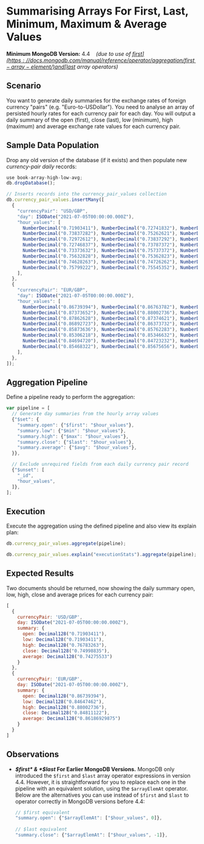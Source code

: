 # Summarising Arrays For First, Last, Minimum, Maximum & Average Values

__Minimum MongoDB Version:__ 4.4 &nbsp;&nbsp; _(due to use of [$first](https://docs.mongodb.com/manual/reference/operator/aggregation/first-array-element/) and [$last](https://docs.mongodb.com/manual/reference/operator/aggregation/last-array-element/) array operators)_


## Scenario

You want to generate daily summaries for the exchange rates of foreign currency "pairs" (e.g. "Euro-to-USDollar"). You need to analyse an array of persisted hourly rates for each currency pair for each day. You will output a daily summary of the open (first), close (last), low (minimum), high (maximum) and average exchange rate values for each currency pair.


## Sample Data Population

Drop any old version of the database (if it exists) and then populate new _currency-pair daily_ records:

```javascript
use book-array-high-low-avg;
db.dropDatabase();

// Inserts records into the currency_pair_values collection
db.currency_pair_values.insertMany([
  {
    "currencyPair": "USD/GBP",
    "day": ISODate("2021-07-05T00:00:00.000Z"),
    "hour_values": [
      NumberDecimal("0.71903411"), NumberDecimal("0.72741832"), NumberDecimal("0.71997271"),
      NumberDecimal("0.73837282"), NumberDecimal("0.75262621"), NumberDecimal("0.74739202"),
      NumberDecimal("0.72972612"), NumberDecimal("0.73837292"), NumberDecimal("0.72393721"),
      NumberDecimal("0.72746837"), NumberDecimal("0.73787372"), NumberDecimal("0.73746483"),
      NumberDecimal("0.73373632"), NumberDecimal("0.75737372"), NumberDecimal("0.76783263"),
      NumberDecimal("0.75632828"), NumberDecimal("0.75362823"), NumberDecimal("0.74682282"),
      NumberDecimal("0.74628263"), NumberDecimal("0.74726262"), NumberDecimal("0.75376722"),
      NumberDecimal("0.75799222"), NumberDecimal("0.75545352"), NumberDecimal("0.74998835"),
    ],
  },
  {
    "currencyPair": "EUR/GBP",
    "day": ISODate("2021-07-05T00:00:00.000Z"),
    "hour_values": [
      NumberDecimal("0.86739394"), NumberDecimal("0.86763782"), NumberDecimal("0.87362937"),
      NumberDecimal("0.87373652"), NumberDecimal("0.88002736"), NumberDecimal("0.87866372"),
      NumberDecimal("0.87862628"), NumberDecimal("0.87374621"), NumberDecimal("0.87182626"),
      NumberDecimal("0.86892723"), NumberDecimal("0.86373732"), NumberDecimal("0.86017236"),
      NumberDecimal("0.85873636"), NumberDecimal("0.85762283"), NumberDecimal("0.85362373"),
      NumberDecimal("0.85306218"), NumberDecimal("0.85346632"), NumberDecimal("0.84647462"),
      NumberDecimal("0.84694720"), NumberDecimal("0.84723232"), NumberDecimal("0.85002222"),
      NumberDecimal("0.85468322"), NumberDecimal("0.85675656"), NumberDecimal("0.84811122"),
    ],
  },
]);
```


## Aggregation Pipeline

Define a pipeline ready to perform the aggregation:

```javascript
var pipeline = [
  // Generate day summaries from the hourly array values
  {"$set": {
    "summary.open": {"$first": "$hour_values"},
    "summary.low": {"$min": "$hour_values"},
    "summary.high": {"$max": "$hour_values"},
    "summary.close": {"$last": "$hour_values"},
    "summary.average": {"$avg": "$hour_values"},
  }},

  // Exclude unrequired fields from each daily currency pair record
  {"$unset": [
    "_id",
    "hour_values",
  ]},
];
```


## Execution

Execute the aggregation using the defined pipeline and also view its explain plan:

```javascript
db.currency_pair_values.aggregate(pipeline);
```

```javascript
db.currency_pair_values.explain("executionStats").aggregate(pipeline);
```


## Expected Results

Two documents should be returned, now showing the daily summary open, low, high, close and average prices for each currency pair:

```javascript
[
  {
    currencyPair: 'USD/GBP',
    day: ISODate("2021-07-05T00:00:00.000Z"),
    summary: {
      open: Decimal128("0.71903411"),
      low: Decimal128("0.71903411"),
      high: Decimal128("0.76783263"),
      close: Decimal128("0.74998835"),
      average: Decimal128("0.74275533")
    }
  },
  {
    currencyPair: 'EUR/GBP',
    day: ISODate("2021-07-05T00:00:00.000Z"),
    summary: {
      open: Decimal128("0.86739394"),
      low: Decimal128("0.84647462"),
      high: Decimal128("0.88002736"),
      close: Decimal128("0.84811122"),
      average: Decimal128("0.86186929875")
    }
  }
]
```



## Observations

 * __*$first* & *$last* For Earlier MongoDB Versions.__ MongoDB only introduced the `$first` and `$last` array operator expressions in version 4.4. However, it is straightforward for you to replace each one in the pipeline with an equivalent solution, using the `$arrayElemAt` operator. Below are the alternatives you can use instead of `$first` and `$last` to operator correctly in MongoDB versions before 4.4:

     ```javascript
     // $first equivalent
     "summary.open": {"$arrayElemAt": ["$hour_values", 0]},
       
     // $last equivalent  
     "summary.close": {"$arrayElemAt": ["$hour_values", -1]},
     ```


